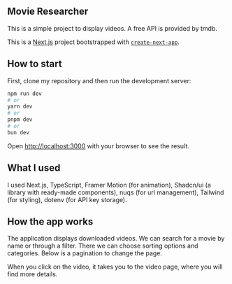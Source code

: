 ## Movie Researcher
This is a simple project to display videos. A free API is provided by tmdb.

This is a [Next.js](https://nextjs.org) project bootstrapped with [`create-next-app`](https://nextjs.org/docs/app/api-reference/cli/create-next-app).

## How to start

First, clone my repository and then run the development server:

```bash
npm run dev
# or
yarn dev
# or
pnpm dev
# or
bun dev
```

Open [http://localhost:3000](http://localhost:3000) with your browser to see the result.

## What I used

I used Next.js, TypeScript, Framer Motion (for animation), Shadcn/ui (a library with ready-made components), nuqs (for url management), Tailwind (for styling), dotenv (for API key storage).

## How the app works

The application displays downloaded videos. We can search for a movie by name or through a filter. There we can choose sorting options and categories. Below is a pagination to change the page. 

When you click on the video, it takes you to the video page, where you will find more details.